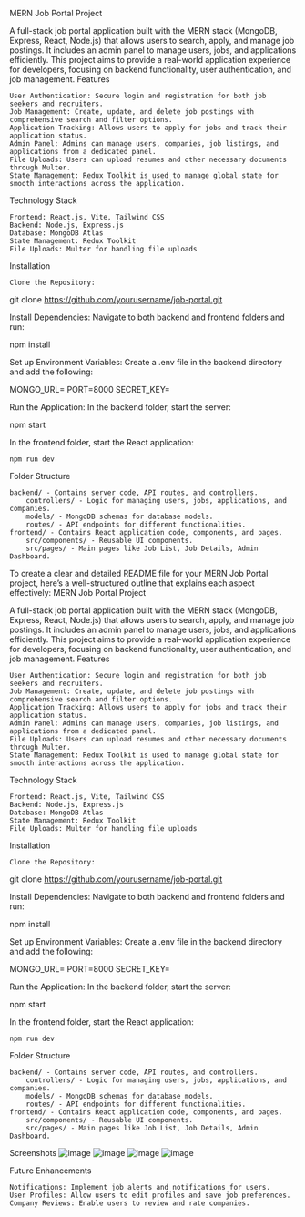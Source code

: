 MERN Job Portal Project

A full-stack job portal application built with the MERN stack (MongoDB, Express, React, Node.js) that allows users to search, apply, and manage job postings. It includes an admin panel to manage users, jobs, and applications efficiently. This project aims to provide a real-world application experience for developers, focusing on backend functionality, user authentication, and job management.
Features

    User Authentication: Secure login and registration for both job seekers and recruiters.
    Job Management: Create, update, and delete job postings with comprehensive search and filter options.
    Application Tracking: Allows users to apply for jobs and track their application status.
    Admin Panel: Admins can manage users, companies, job listings, and applications from a dedicated panel.
    File Uploads: Users can upload resumes and other necessary documents through Multer.
    State Management: Redux Toolkit is used to manage global state for smooth interactions across the application.

Technology Stack

    Frontend: React.js, Vite, Tailwind CSS
    Backend: Node.js, Express.js
    Database: MongoDB Atlas
    State Management: Redux Toolkit
    File Uploads: Multer for handling file uploads


Installation

    Clone the Repository:

git clone https://github.com/yourusername/job-portal.git

Install Dependencies: Navigate to both backend and frontend folders and run:

npm install

Set up Environment Variables: Create a .env file in the backend directory and add the following:

MONGO_URL=<Your MongoDB connection string>
PORT=8000
SECRET_KEY=<Your secret key>

Run the Application: In the backend folder, start the server:

npm start

In the frontend folder, start the React application:

    npm run dev

Folder Structure

    backend/ - Contains server code, API routes, and controllers.
        controllers/ - Logic for managing users, jobs, applications, and companies.
        models/ - MongoDB schemas for database models.
        routes/ - API endpoints for different functionalities.
    frontend/ - Contains React application code, components, and pages.
        src/components/ - Reusable UI components.
        src/pages/ - Main pages like Job List, Job Details, Admin Dashboard.


To create a clear and detailed README file for your MERN Job Portal project, here’s a well-structured outline that explains each aspect effectively:
MERN Job Portal Project

A full-stack job portal application built with the MERN stack (MongoDB, Express, React, Node.js) that allows users to search, apply, and manage job postings. It includes an admin panel to manage users, jobs, and applications efficiently. This project aims to provide a real-world application experience for developers, focusing on backend functionality, user authentication, and job management.
Features

    User Authentication: Secure login and registration for both job seekers and recruiters.
    Job Management: Create, update, and delete job postings with comprehensive search and filter options.
    Application Tracking: Allows users to apply for jobs and track their application status.
    Admin Panel: Admins can manage users, companies, job listings, and applications from a dedicated panel.
    File Uploads: Users can upload resumes and other necessary documents through Multer.
    State Management: Redux Toolkit is used to manage global state for smooth interactions across the application.

Technology Stack

    Frontend: React.js, Vite, Tailwind CSS
    Backend: Node.js, Express.js
    Database: MongoDB Atlas
    State Management: Redux Toolkit
    File Uploads: Multer for handling file uploads

Installation

    Clone the Repository:

git clone https://github.com/yourusername/job-portal.git

Install Dependencies: Navigate to both backend and frontend folders and run:

npm install

Set up Environment Variables: Create a .env file in the backend directory and add the following:

MONGO_URL=<Your MongoDB connection string>
PORT=8000
SECRET_KEY=<Your secret key>

Run the Application: In the backend folder, start the server:

npm start

In the frontend folder, start the React application:

    npm run dev

Folder Structure

    backend/ - Contains server code, API routes, and controllers.
        controllers/ - Logic for managing users, jobs, applications, and companies.
        models/ - MongoDB schemas for database models.
        routes/ - API endpoints for different functionalities.
    frontend/ - Contains React application code, components, and pages.
        src/components/ - Reusable UI components.
        src/pages/ - Main pages like Job List, Job Details, Admin Dashboard.

Screenshots
 ![image](https://github.com/user-attachments/assets/a70d8812-e4eb-4170-838d-8fcd6c6bb230)
![image](https://github.com/user-attachments/assets/d4c4245c-f72f-4efc-b1b1-2f744efc5e64)
![image](https://github.com/user-attachments/assets/3031d18a-357a-4a65-9e99-a87efa076d2f)
![image](https://github.com/user-attachments/assets/9d697bd9-be96-48bd-801d-966ae64dfb06)


Future Enhancements

    Notifications: Implement job alerts and notifications for users.
    User Profiles: Allow users to edit profiles and save job preferences.
    Company Reviews: Enable users to review and rate companies.
